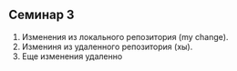## Семинар 3

1. Изменения из локального репозитория (my change).
2. Измениня из удаленного репозитория (хы).
3. Еще изменения удаленно
